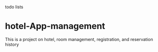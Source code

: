 todo lists
# hotel-App-management
This is a project on hotel, room management, registration, and reservation history
